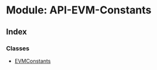 # Module: API-EVM-Constants

## Index

### Classes

- [EVMConstants](../classes/api_evm_constants.evmconstants)
